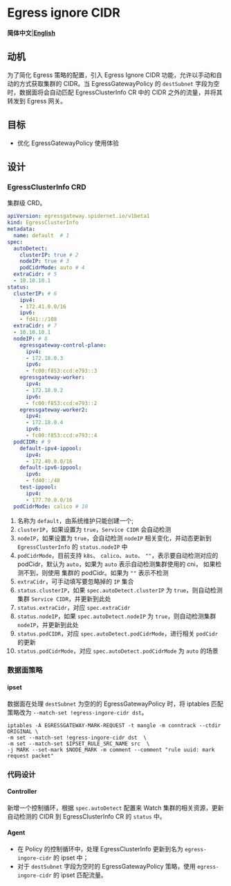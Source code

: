 # Egress ignore CIDR

**简体中文**|[**English**](./README_en.md)

## 动机

为了简化 Egress 策略的配置，引入 Egress Ignore CIDR 功能，允许以手动和自动的方式获取集群的 CIDR。当 EgressGatewayPolicy 的 `destSubnet` 字段为空时，数据面将会自动匹配 EgressClusterInfo CR 中的 CIDR 之外的流量，并将其转发到 Egress 网关。

## 目标

* 优化 EgressGatewayPolicy 使用体验

## 设计

### EgressClusterInfo CRD

集群级 CRD。

```yaml
apiVersion: egressgateway.spidernet.io/v1beta1
kind: EgressClusterInfo
metadata:
  name: default  # 1
spec:
  autoDetect:
    clusterIP: true # 2
    nodeIP: true # 3
    podCidrMode: auto # 4
  extraCidr: # 5
  - 10.10.10.1
status:
  clusterIP: # 6
    ipv4:
    - 172.41.0.0/16
    ipv6:
    - fd41::/108
  extraCidr: # 7
  - 10.10.10.1
  nodeIP: # 8
    egressgateway-control-plane:
      ipv4:
      - 172.18.0.3
      ipv6:
      - fc00:f853:ccd:e793::3
    egressgateway-worker:
      ipv4:
      - 172.18.0.2
      ipv6:
      - fc00:f853:ccd:e793::2
    egressgateway-worker2:
      ipv4:
      - 172.18.0.4
      ipv6:
      - fc00:f853:ccd:e793::4
  podCIDR: # 9
    default-ipv4-ippool:
      ipv4:
      - 172.40.0.0/16
    default-ipv6-ippool:
      ipv6:
      - fd40::/48
    test-ippool:
      ipv4:
      - 177.70.0.0/16
  podCidrMode: calico # 10
```

1. 名称为 `default`，由系统维护只能创建一个;
2. `clusterIP`，如果设置为 `true`，`Service CIDR` 会自动检测
3. `nodeIP`，如果设置为 `true`，会自动检测 `nodeIP` 相关变化，并动态更新到 `EgressClusterInfo` 的 `status.nodeIP` 中
4. `podCidrMode`，目前支持 `k8s`、 `calico`、`auto`、 `""`，表示要自动检测对应的 podCidr，默认为 `auto`，如果为 `auto` 表示自动检测集群使用的 cni， 如果检测不到，则使用 集群的 podCidr。如果为 `""` 表示不检测
5. `extraCidr`，可手动填写要忽略掉的 `IP` 集合
6. `status.clusterIP`，如果 `spec.autoDetect.clusterIP` 为 `true`，则自动检测集群 `Service CIDR`，并更新到此处
7. `status.extraCidr`，对应 `spec.extraCidr` 
8. `status.nodeIP`，如果 `spec.autoDetect.nodeIP` 为 `true`，则自动检测集群 `nodeIP`，并更新到此处
9. `status.podCIDR`，对应 `spec.autoDetect.podCidrMode`，进行相关 `podCidr` 的更新
10. `status.podCidrMode`，对应 `spec.autoDetect.podCidrMode` 为 `auto` 的场景

### 数据面策略

#### ipset 

数据面在处理 `destSubnet` 为空的的 EgressGatewayPolicy 时，将 iptables 匹配策略改为 `--match-set !egress-ingore-cidr dst`。

```shell
iptables -A EGRESSGATEWAY-MARK-REQUEST -t mangle -m conntrack --ctdir ORIGINAL \
-m set --match-set !egress-ingore-cidr dst  \
-m set --match-set $IPSET_RULE_SRC_NAME src  \
-j MARK --set-mark $NODE_MARK -m comment --comment "rule uuid: mark request packet"
```

### 代码设计

#### Controller

新增一个控制循环，根据 `spec.autoDetect` 配置来 Watch 集群的相关资源，更新自动检测的 CIDR 到 EgressClusterInfo CR 的 `status` 中。

#### Agent

* 在 Policy 的控制循环中，处理 EgressClusterInfo 更新到名为 `egress-ingore-cidr` 的 ipset 中；
* 对于 `destSubnet` 字段为空时的 EgressGatewayPolicy 策略，使用 `egress-ingore-cidr` 的 ipset 匹配流量。
